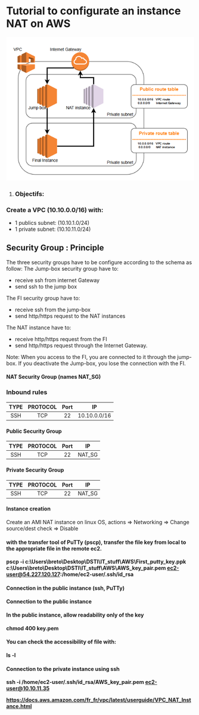Tutorial to configurate an instance NAT on AWS
===================================

![Architecture](https://github.com/Cyril-Basquin/AWS/blob/master/Tutorials/Images/VPC_with_NAT_instance_JumpBox_FI.png)


1. ### Objectifs:
### Create a VPC (10.10.0.0/16) with:
  - 1 publics subnet: (10.10.1.0/24)
  - 1 private subnet: (10.10.11.0/24)


## Security Group : Principle
The three security groups have to be configure according to the schema as follow:
The Jump-box security group have to:
  - receive ssh from internet Gateway
  - send ssh to the jump box

The FI security group have to:
  - receive ssh from the jump-box
  - send http/https request to the NAT instances

The NAT instance have to:
  - receive http/https request from the FI
  - send http/https request through the Internet Gateway.

Note: When you access to the FI, you are connected to it through the jump-box. If you deactivate the Jump-box, you lose the connection with the FI.

#### NAT Security Group (names NAT_SG)
### Inbound rules
|TYPE |PROTOCOL|Port|IP|  
|:-----:|:--------:|:------:|:-------------:|  
|SSH|TCP|22|10.10.0.0/16 |  

#### Public Security Group
|TYPE |PROTOCOL|Port|IP|  
|:-----:|:--------:|:------:|:-------------:|  
|SSH|TCP|22|NAT_SG |  

#### Private Security Group
|TYPE |PROTOCOL|Port|IP|  
|:-----:|:--------:|:------:|:-------------:|  
|SSH|TCP|22|NAT_SG |  

#### Instance creation
Create an AMI NAT  instance on linux OS, actions => Networking => Change source/dest check => Disable


#### with the transfer tool of PuTTy (pscp), transfer the file key from local to the appropriate <b>file<b> in the remote ec2.
pscp -i c:\Users\breto\Desktop\DSTI\IT_stuff\AWS\First_putty_key.ppk c:\Users\breto\Desktop\DSTI\IT_stuff\AWS\AWS_key_pair.pem ec2-user@54.227.120.127:/home/ec2-user/.ssh/id_rsa


#### Connection in the public instance (ssh, PuTTy)
Connection to the public instance


#### In the public instance, allow readability only of the key
chmod 400 key.pem  

#### You can check the accessibility of file with:
ls -l

#### Connection to the private instance using ssh
ssh -i /home/ec2-user/.ssh/id_rsa/AWS_key_pair.pem ec2-user@10.10.11.35


https://docs.aws.amazon.com/fr_fr/vpc/latest/userguide/VPC_NAT_Instance.html
